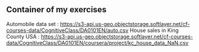 ## Container of my exercises
Automobile data set : https://s3-api.us-geo.objectstorage.softlayer.net/cf-courses-data/CognitiveClass/DA0101EN/auto.csv 
House sales in King County USA : https://s3-api.us-geo.objectstorage.softlayer.net/cf-courses-data/CognitiveClass/DA0101EN/coursera/project/kc_house_data_NaN.csv
